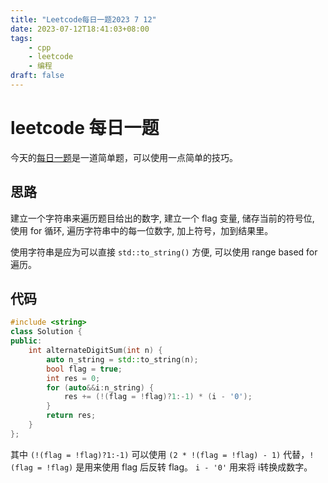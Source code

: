 ```yaml
---
title: "Leetcode每日一题2023 7 12"
date: 2023-07-12T18:41:03+08:00
tags: 
    - cpp
    - leetcode
    - 编程
draft: false
---
```


# leetcode 每日一题

今天的[每日一题][today]是一道简单题，可以使用一点简单的技巧。

## 思路

建立一个字符串来遍历题目给出的数字,
建立一个 flag 变量, 储存当前的符号位,
使用 for 循环, 遍历字符串中的每一位数字, 加上符号，加到结果里。

使用字符串是应为可以直接 `std::to_string()` 方便, 可以使用 range based for 遍历。

## 代码

```cpp
#include <string>
class Solution {
public:
    int alternateDigitSum(int n) {
        auto n_string = std::to_string(n);
        bool flag = true;
        int res = 0;
        for (auto&&i:n_string) {
            res += (!(flag = !flag)?1:-1) * (i - '0');
        }
        return res;
    }
};
```

其中 `(!(flag = !flag)?1:-1)` 可以使用 `(2 * !(flag = !flag) - 1)` 代替，`!(flag = !flag)` 是用来使用 flag 后反转 flag。 `i - '0'` 用来将 i转换成数字。

[today]: https://leetcode.cn/problems/alternating-digit-sum/description/
